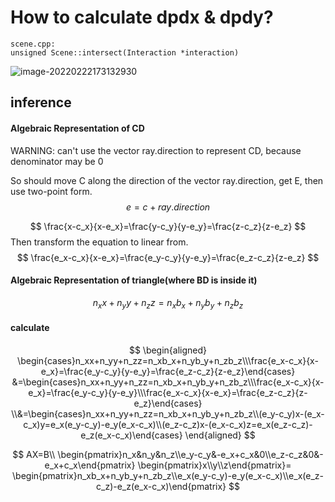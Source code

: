# How to calculate dpdx & dpdy?

```
scene.cpp:
unsigned Scene::intersect(Interaction *interaction)
```

![image-20220222173132930](https://s2.loli.net/2022/02/22/cToUjnpumy3L1Ki.png)

## inference

#### Algebraic Representation of CD

WARNING: can't use the vector ray.direction to represent CD, because denominator may be 0

So should move C along the direction of the vector ray.direction, get E, then use two-point form.
$$
e=c+ray.direction
$$

$$
\frac{x-c_x}{x-e_x}=\frac{y-c_y}{y-e_y}=\frac{z-c_z}{z-e_z}
$$
Then transform the equation to linear from.
$$
\frac{e_x-c_x}{x-e_x}=\frac{e_y-c_y}{y-e_y}=\frac{e_z-c_z}{z-e_z}
$$

#### Algebraic Representation of triangle(where BD is inside it)

$$
n_xx+n_yy+n_zz=n_xb_x+n_yb_y+n_zb_z
$$

#### calculate

$$
\begin{aligned}
\begin{cases}n_xx+n_yy+n_zz=n_xb_x+n_yb_y+n_zb_z\\\frac{e_x-c_x}{x-e_x}=\frac{e_y-c_y}{y-e_y}=\frac{e_z-c_z}{z-e_z}\end{cases}
&=\begin{cases}n_xx+n_yy+n_zz=n_xb_x+n_yb_y+n_zb_z\\\frac{e_x-c_x}{x-e_x}=\frac{e_y-c_y}{y-e_y}\\\frac{e_x-c_x}{x-e_x}=\frac{e_z-c_z}{z-e_z}\end{cases}
\\&=\begin{cases}n_xx+n_yy+n_zz=n_xb_x+n_yb_y+n_zb_z\\(e_y-c_y)x-(e_x-c_x)y=e_x(e_y-c_y)-e_y(e_x-c_x)\\(e_z-c_z)x-(e_x-c_x)z=e_x(e_z-c_z)-e_z(e_x-c_x)\end{cases}
\end{aligned}
$$

$$
AX=B\\
\begin{pmatrix}n_x&n_y&n_z\\e_y-c_y&-e_x+c_x&0\\e_z-c_z&0&-e_x+c_x\end{pmatrix}
\begin{pmatrix}x\\y\\z\end{pmatrix}=
\begin{pmatrix}n_xb_x+n_yb_y+n_zb_z\\e_x(e_y-c_y)-e_y(e_x-c_x)\\e_x(e_z-c_z)-e_z(e_x-c_x)\end{pmatrix}
$$